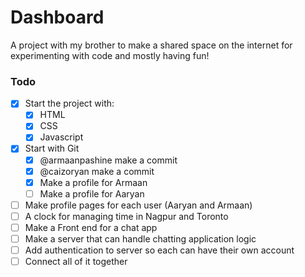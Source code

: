 # Dashboard

A project with my brother to make a shared space on the internet for experimenting with code and mostly having fun!

### Todo

- [x] Start the project with:
  - [x] HTML
  - [x] CSS
  - [x] Javascript
- [x] Start with Git
  - [x] @armaanpashine make a commit
  - [x] @caizoryan make a commit
  - [x] Make a profile for Armaan
  - [ ] Make a profile for Aaryan
- [ ] Make profile pages for each user (Aaryan and Armaan)
- [ ] A clock for managing time in Nagpur and Toronto
- [ ] Make a Front end for a chat app
- [ ] Make a server that can handle chatting application logic
- [ ] Add authentication to server so each can have their own account
- [ ] Connect all of it together
